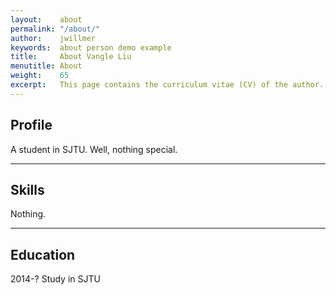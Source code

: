 ```yaml
---
layout:    about
permalink: "/about/"
author:    jwillmer
keywords:  about person demo example
title:     About Vangle Liu
menutitle: About
weight:    65
excerpt:   This page contains the curriculum vitae (CV) of the author.
---
```


## Profile

A student in SJTU. Well, nothing special.

---

## Skills

Nothing.

---

## Education

2014-? Study in SJTU